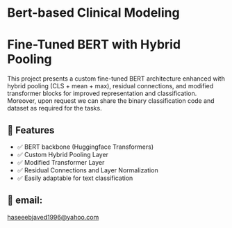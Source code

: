 # Bert-based Clinical Modeling

# Fine-Tuned BERT with Hybrid Pooling

This project presents a custom fine-tuned BERT architecture enhanced with hybrid pooling (CLS + mean + max), residual connections, and modified transformer blocks for improved representation and classification. Moreover, upon request we can share the binary classification code and dataset as required for the tasks. 

## 🚀 Features

- ✅ BERT backbone (Huggingface Transformers)
- ✅ Custom Hybrid Pooling Layer
- ✅ Modified Transformer Layer
- ✅ Residual Connections and Layer Normalization
- ✅ Easily adaptable for text classification

## 🚀 email: 
haseeebjaved1996@yahoo.com
